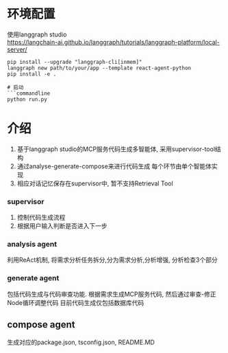 # 环境配置
使用langgraph studio   
https://langchain-ai.github.io/langgraph/tutorials/langgraph-platform/local-server/  
```commandline
pip install --upgrade "langgraph-cli[inmem]"  
langgraph new path/to/your/app --template react-agent-python 
pip install -e .
```
```
# 启动
```commandline
python run.py
```

# 介绍
1. 基于langgraph studio的MCP服务代码生成多智能体, 采用supervisor-tool结构
2. 通过analyse-generate-compose来进行代码生成 每个环节由单个智能体实现
3. 相应对话记忆保存在supervisor中, 暂不支持Retrieval Tool

### supervisor
1. 控制代码生成流程
2. 根据用户输入判断是否进入下一步

### analysis agent
利用ReAct机制, 将需求分析任务拆分,分为需求分析,分析增强, 分析检查3个部分

### generate agent
包括代码生成与代码审查功能. 根据需求生成MCP服务代码, 然后通过审查-修正Node循环调整代码
目前代码生成仅包括数据库代码

## compose agent
生成对应的package.json, tsconfig.json, README.MD
